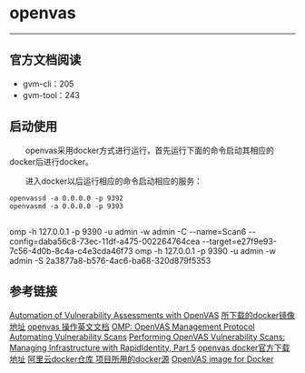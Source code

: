 # openvas
***
## 官方文档阅读
- gvm-cli：205
- gvm-tool：243

## 启动使用
&ensp;&ensp;&ensp;&ensp;openvas采用docker方式进行运行，首先运行下面的命令启动其相应的docker后进行docker。

&ensp;&ensp;&ensp;&ensp;进入docker以后运行相应的命令启动相应的服务：

```
openvassd -a 0.0.0.0 -p 9392
openvasmd -a 0.0.0.0 -p 9393
```

## 
omp -h 127.0.0.1 -p 9390 -u admin -w admin -C --name=Scan6 --config=daba56c8-73ec-11df-a475-002264764cea --target=e27f9e93-7c56-4d0b-8c4a-c4e3cda46f73
omp -h 127.0.0.1 -p 9390 -u admin -w admin -S 2a3877a8-b576-4ac6-ba68-320d879f5353

## 参考链接
[Automation of Vulnerability Assessments with OpenVAS](https://elasticsecurity.wordpress.com/2013/07/18/automation-of-vulnerability-assessments-with-openvas/)
[所下载的docker镜像地址](https://cr.console.aliyun.com/?spm=5176.1972343.0.2.Pkpn66#/imageDesc/cn-hangzhou/secends/openvas/detail)
[openvas 操作英文文档](http://docs.greenbone.net/#api_documentation)
[OMP: OpenVAS Management Protocol](http://www.openvas.org/omp-1-0.html)
[Automating Vulnerability Scans](https://isc.sans.edu/forums/diary/Automating+Vulnerability+Scans/20685/)
[Performing OpenVAS Vulnerability Scans: Managing Infrastructure with RapidIdentity, Part 5](http://blog.identityautomation.com/managing-infrastructure-with-rapididentity-part-5-performing-openvas-vulnerability-scans)
[openvas docker官方下载地址](https://hub.docker.com/r/atomicorp/openvas/)
[阿里云docker仓库 ](https://blog.csdn.net/qq_30259339/article/details/52400673)
[项目所用的docker源](https://dev.aliyun.com/detail.html?spm=5176.1972343.2.4.Etc3Mr&repoId=6635)
[OpenVAS image for Docker](https://github.com/mikesplain/openvas-docker)